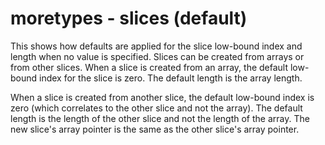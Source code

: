 # moretypes - slices (default)

This shows how defaults are applied for the slice low-bound index and length when no value is specified. Slices can be created from arrays or from other slices. When a slice is created from an array, the default low-bound index for the slice is zero. The default length is the array length.

When a slice is created from another slice, the default low-bound index is zero (which correlates to the other slice and not the array). The default length is the length of the other slice and not the length of the array. The new slice's array pointer is the same as the other slice's array pointer.
